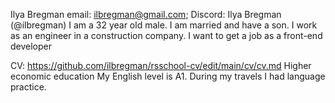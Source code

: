 Ilya Bregman
email: ilbregman@gmail.com; Discord: Ilya Bregman (@ilbregman)
I am a 32 year old male. I am married and have a son. I work as an engineer in a construction company. I want to get a job as a front-end developer


CV: https://github.com/ilbregman/rsschool-cv/edit/main/cv/cv.md
Higher economic education
My English level is A1. During my travels I had language practice.
